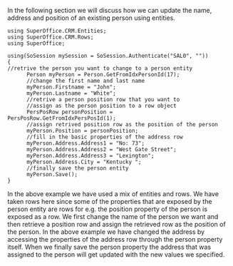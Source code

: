 <properties date="2016-05-10"
SortOrder="7"
/>

 

In the following section we will discuss how we can update the name, address and position of an existing person using entities.

```
using SuperOffice.CRM.Entities;
using SuperOffice.CRM.Rows;
using SuperOffice;
 
using(SoSession mySession = SoSession.Authenticate("SAL0", ""))
{
//retrive the person you want to change to a person entity
      Person myPerson = Person.GetFromIdxPersonId(17);
      //change the first name and last name
      myPerson.Firstname = "John";
      myPerson.Lastname = "White";
      //retrive a person position row that you want to
      //assign as the person position to a row object
      PersPosRow personPosition =
PersPosRow.GetFromIdxPersPosId(1);
      //assign retrived position row as the position of the person
      myPerson.Position = personPosition;
      //fill in the basic properties of the address row
      myPerson.Address.Address1 = "No: 73";
      myPerson.Address.Address2 = "West Gate Street";
      myPerson.Address.Address3 = "Lexington";
      myPerson.Address.City = "Kentucky ";
      //finally save the person entity
      myPerson.Save(); 
}
```

 

In the above example we have used a mix of entities and rows. We have taken rows here since some of the properties that are exposed by the person entity are rows for e.g. the position property of the person is exposed as a row. We first change the name of the person we want and then retrieve a position row and assign the retrieved row as the position of the person.  In the above example we have changed the address by accessing the properties of the address row through the person property itself. When we finally save the person property the address that was assigned to the person will get updated with the new values we specified.
